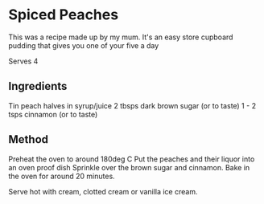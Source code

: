 # Spiced Peaches

This was a recipe made up by my mum.  It's an easy store cupboard pudding that
gives you one of your five a day

Serves 4

## Ingredients

Tin peach halves in syrup/juice
2 tbsps dark brown sugar (or to taste)
1 - 2 tsps cinnamon (or to taste)

## Method

Preheat the oven to around 180deg C
Put the peaches and their liquor into an oven proof dish
Sprinkle over the brown sugar and cinnamon.
Bake in the oven for around 20 minutes.

Serve hot with cream, clotted cream or vanilla ice cream.



